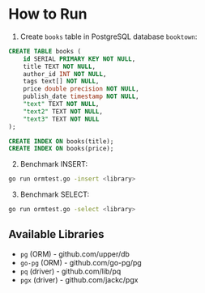 # How to Run

1. Create `books` table in PostgreSQL database `booktown`:

```SQL
CREATE TABLE books (
	id SERIAL PRIMARY KEY NOT NULL,
	title TEXT NOT NULL,
	author_id INT NOT NULL,
	tags text[] NOT NULL,
	price double precision NOT NULL,
	publish_date timestamp NOT NULL,
	"text" TEXT NOT NULL,
	"text2" TEXT NOT NULL,
	"text3" TEXT NOT NULL
);

CREATE INDEX ON books(title);
CREATE INDEX ON books(price);
```

2. Benchmark INSERT:

```bash
go run ormtest.go -insert <library>
```

3. Benchmark SELECT:

```bash
go run ormtest.go -select <library>
```

## Available Libraries

* `pg` (ORM) - github.com/upper/db
* `go-pg` (ORM) - github.com/go-pg/pg
* `pq` (driver) - github.com/lib/pq
* `pgx` (driver) - github.com/jackc/pgx